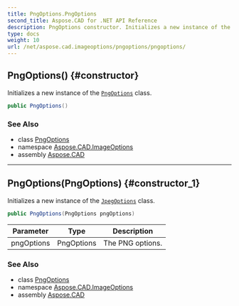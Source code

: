 ```yaml
---
title: PngOptions.PngOptions
second_title: Aspose.CAD for .NET API Reference
description: PngOptions constructor. Initializes a new instance of the PngOptions class
type: docs
weight: 10
url: /net/aspose.cad.imageoptions/pngoptions/pngoptions/
---
```

## PngOptions() {#constructor}

Initializes a new instance of the [`PngOptions`](../) class.

```csharp
public PngOptions()
```

### See Also

* class [PngOptions](../)
* namespace [Aspose.CAD.ImageOptions](../../pngoptions/)
* assembly [Aspose.CAD](../../../)

---

## PngOptions(PngOptions) {#constructor_1}

Initializes a new instance of the [`JpegOptions`](../../jpegoptions/) class.

```csharp
public PngOptions(PngOptions pngOptions)
```

| Parameter | Type | Description |
| --- | --- | --- |
| pngOptions | PngOptions | The PNG options. |

### See Also

* class [PngOptions](../)
* namespace [Aspose.CAD.ImageOptions](../../pngoptions/)
* assembly [Aspose.CAD](../../../)


